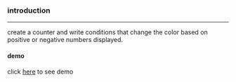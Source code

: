 
### introduction

---
create a counter and write conditions that change the color based on positive or negative numbers displayed.


#### demo
click [here]() to see demo